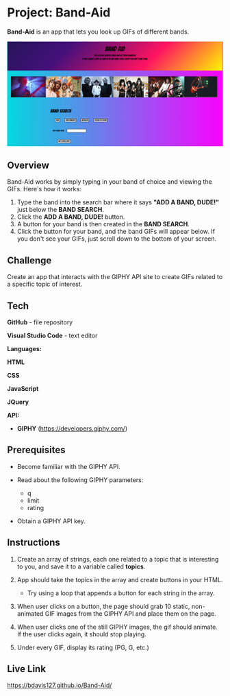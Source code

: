 # Project: Band-Aid
**Band-Aid** is an app that lets you look up GIFs of different bands.

![](https://github.com/bdavis127/GifTastic/blob/master/assets/images/BandAid.PNG)







## Overview

Band-Aid works by simply typing in your band of choice and viewing the GIFs.  Here's how it works:
1. Type the band into the search bar where it says **"ADD A BAND, DUDE!"** just below the **BAND SEARCH**.
2. Click the **ADD A BAND, DUDE!** button.
3. A button for your band is then created in the **BAND SEARCH**.
4. Click the button for your band, and the band GIFs will appear below.  If you don't see your GIFs, just scroll down to the bottom
   of your screen.

## Challenge

Create an app that interacts with the GIPHY API site to create GIFs related to a specific topic of interest.
    
## Tech

**GitHub** - file repository

**Visual Studio Code** - text editor

**Languages:**

**HTML**

**CSS**

**JavaScript**

**JQuery**

**API:**

  * **GIPHY** (https://developers.giphy.com/)

## Prerequisites

- Become familiar with the GIPHY API.

- Read about the following GIPHY parameters:
   - q
   - limit
   - rating

- Obtain a GIPHY API key.

  
## Instructions

1. Create an array of strings, each one related to a topic that is interesting to you, and save it to a variable called **topics**. 

2. App should take the topics in the array and create buttons in your HTML. 

   - Try using a loop that appends a button for each string in the array.

3. When user clicks on a button, the page should grab 10 static, non-animated GIF images from the GIPHY API and place them on the page.

4. When user clicks one of the still GIPHY images, the gif should animate.  If the user clicks again, it should stop playing.

5. Under every GIF, display its rating (PG, G, etc.)

## Live Link

https://bdavis127.github.io/Band-Aid/


